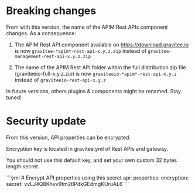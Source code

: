 # Breaking changes

From with this version, the name of the APIM Rest APIs component
changes. As a consequence:

1.  The APIM Rest API component available on
    <https://download.gravitee.io> is now
    `gravitee-*apim*-rest-api-x.y.z.zip` instead of
    `gravitee-management-rest-api-x.y.z.zip`

2.  The name of the APIM Rest API folder within the full distribution
    zip file (graviteeio-full-x.y.z.zip) is now
    `graviteeio-*apim*-rest-api-x.y.z` instead of
    `graviteeio-rest-api-x.y.z`

In future versions, others plugins & components might be renamed. Stay
tuned!

# Security update

From this version, API properties can be encrypted.

Encryption key is located in gravitee.yml of Rest APIs and gateway.

You should not use this default key, and set your own custom 32 bytes
length secret.

\`\`\`ỳml \# Encrypt API properties using this secret api: properties:
encryption: secret: vvLJ4Q8Khvv9tm2tIPdkGEdmgKUruAL6 \`\`\`
